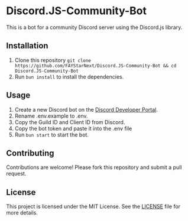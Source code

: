 # Discord.JS-Community-Bot

This is a bot for a community Discord server using the Discord.js library.

## Installation

1. Clone this repository `git clone https://github.com/FAYStarNext/Discord.JS-Community-Bot && cd Discord.JS-Community-Bot`
2. Run `bun install` to install the dependencies.

## Usage

1. Create a new Discord bot on the [Discord Developer Portal](https://discord.com/developers/applications).
2. Rename .env.example to .env.
3. Copy the Guild ID and Client ID from Discord.
4. Copy the bot token and paste it into the .env file
5. Run `bun start` to start the bot.

## Contributing

Contributions are welcome! Please fork this repository and submit a pull request.

## License

This project is licensed under the MIT License. See the [LICENSE](LICENSE) file for more details.
